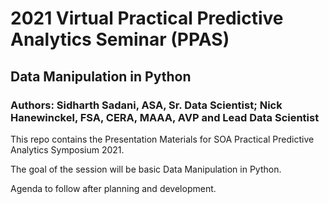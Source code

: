 # 2021 Virtual Practical Predictive Analytics Seminar (PPAS)
## Data Manipulation in Python
### Authors: Sidharth Sadani, ASA, Sr. Data Scientist; Nick Hanewinckel, FSA, CERA, MAAA, AVP and Lead Data Scientist

This repo contains the Presentation Materials for SOA Practical Predictive Analytics Symposium 2021.

The goal of the session will be basic Data Manipulation in Python.

Agenda to follow after planning and development.
